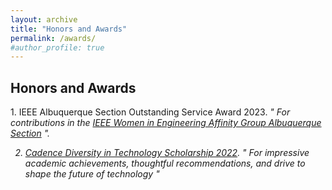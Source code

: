 ```yaml
---
layout: archive
title: "Honors and Awards"
permalink: /awards/
#author_profile: true
---
```

<H2>Honors and Awards</H2>
1. IEEE Albuquerque Section Outstanding Service Award 2023.
<i>" For contributions in the <a href="https://r6.ieee.org/albuquerque-wie/" target="_blank">IEEE Women in Engineering Affinity Group Albuquerque Section</a> "<i>.
 
2. <a href="https://community.cadence.com/cadence_blogs_8/b/corporate/posts/technology-leaders-of-tomorrow-meet-the-2022-women-in-technology-scholarship-recipients" target="_blank">Cadence Diversity in Technology Scholarship 2022</a>.
<i>" For impressive academic achievements, thoughtful recommendations, and drive to shape the future of technology " <i> 
